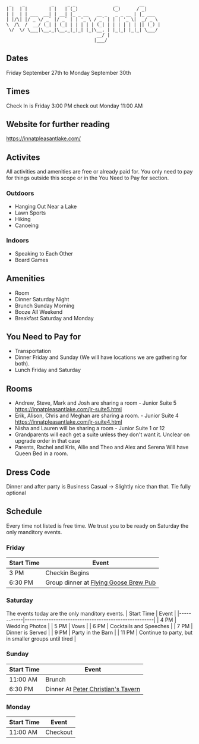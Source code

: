```
 _    _          _     _ _               _        __      
| |  | |        | |   | (_)             (_)      / _|     
| |  | | ___  __| | __| |_ _ __   __ _   _ _ __ | |_ ___  
| |/\| |/ _ \/ _` |/ _` | | '_ \ / _` | | | '_ \|  _/ _ \ 
\  /\  /  __/ (_| | (_| | | | | | (_| | | | | | | || (_) |
 \/  \/ \___|\__,_|\__,_|_|_| |_|\__, | |_|_| |_|_| \___/ 
                                  __/ |                   
                                 |___/              
```
## Dates
Friday September 27th to Monday September 30th
## Times
Check In is Friday 3:00 PM check out Monday 11:00 AM
## Website for further reading
https://innatpleasantlake.com/
## Activites
All activities and amenities are free or already paid for. You only need to pay for things outside this scope or in the You Need to Pay for section.
### Outdoors
* Hanging Out Near a Lake
* Lawn Sports
* Hiking
* Canoeing
### Indoors
* Speaking to Each Other
* Board Games
## Amenities
* Room
* Dinner Saturday Night
* Brunch Sunday Morning
* Booze All Weekend 
* Breakfast Saturday and Monday
## You Need to Pay for
* Transportation
* Dinner Friday and Sunday (We will have locations we are gathering for both). 
* Lunch Friday and Saturday
## Rooms
* Andrew, Steve, Mark and Josh are sharing a room - Junior Suite 5 https://innatpleasantlake.com/jr-suite5.html
* Erik, Alison, Chris and Meghan are sharing a room. - Junior Suite 4 https://innatpleasantlake.com/jr-suite4.html
* Nisha and Lauren will be sharing a room - Junior Suite 1 or 12
* Grandparents will each get a suite unless they don't want it. Unclear on upgrade order in that case
* Parents, Rachel and Kris, Allie and Theo and Alex and Serena Will have Queen Bed in a room.
## Dress Code
Dinner and after party is Business Casual -> Slightly nice than that. Tie fully optional
## Schedule
Every time not listed is free time. We trust you to be ready on Saturday the only manditory events.
### Friday
| Start Time | Event                                                |
|------------|------------------------------------------------------|
| 3 PM       | Checkin Begins                                       |
| 6:30 PM    | Group dinner at [Flying Goose Brew Pub](http://www.flyinggoose.com/)|

### Saturday
The events today are the only manditory events. 
| Start Time | Event                                                |
|------------|------------------------------------------------------|
| 4 PM       | Wedding Photos                                       |
| 5 PM       | Vows                                                 |
| 6 PM       | Cocktails and Speeches                               |
| 7 PM       | Dinner is Served                                     |
| 9 PM       | Party in the Barn                                    |
| 11 PM      | Continue to party, but in smaller groups until tired |

### Sunday
|Start Time| Event |
|----------|-------------------|
|11:00 AM  | Brunch |
|6:30 PM   | Dinner At [Peter Christian's Tavern](https://peterchristiansnh.com)|

### Monday
|Start Time| Event |
|----------|-------|
|11:00 AM  | Checkout|
